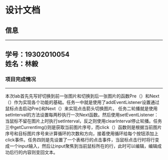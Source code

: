 设计文档
====
## 信息
----
学号：19302010054<br>
姓名：林毅<br>
----
### 项目完成情况
----
本次lab首先先写好切换到前一张图片和切换到后一张图片的函数Pre（）和Next（）作为实现各个功能的基础。任务一中就是使用了addEventListener设置通过鼠标点击启动Pre()和Next（）来实现点击箭头切换图片。
任务二轮播就是使用setInterval的方法设置每两秒执行一次Next函数。然后使用setEventListener：当鼠标不留在图片上时执行setInterval，反之则使用clearInterval停止轮播。任务三中getCurrentImg()则是获取当前图片序号，而click（）函数则是根据当前图片序号和目标图片序号来计算循环的次数和方向，接着使用循环给每个按钮添加上click事件。任务四则是先设置了一个表格行的点击事件，当鼠标点击行时将行变成一个input输入，然后让input聚焦到当前鼠标所在的行，此时可以编辑，编辑成功后行的内容则变回文本。
 



